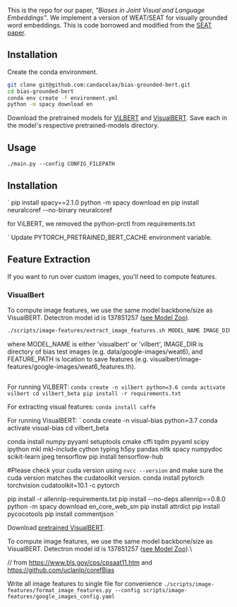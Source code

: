 This is the repo for our paper, *"Biases in Joint Visual and Language Embeddings"*. We implement a version of WEAT/SEAT for visually grounded word embeddings. This is code borrowed and modified from the [SEAT paper](https://github.com/W4ngatang/sent-bias).

## Installation
Create the conda environment.
```bash
git clone git@github.com:candacelax/bias-grounded-bert.git
cd bias-grounded-bert
conda env create -f environment.yml
python -m spacy download en
```


Download the pretrained models for [ViLBERT](https://drive.google.com/drive/folders/1Re0L75uazH3Qrep_aRgtaVelDEz4HV9c) and [VisualBERT](https://drive.google.com/file/d/1QvivVfRsRF518OQSQNaN7aFk6eQ43vP_/view). Save each in the model's respective pretrained-models directory.


## Usage
`./main.py --config CONFIG_FILEPATH`



## Installation
`
pip install spacy==2.1.0
python -m spacy download en
pip install neuralcoref --no-binary neuralcoref

for ViLBERT, we removed the python-prctl from requirements.txt

`
Update PYTORCH_PRETRAINED_BERT_CACHE environment variable.

## Feature Extraction
If you want to run over custom images, you'll need to compute features.
### VisualBert
To compute image features, we use the same model backbone/size as VisualBERT. Detectron model id is 137851257 ([see Model Zoo](https://github.com/facebookresearch/detectron2/blob/master/MODEL_ZOO.md)).

```bash
./scripts/image-features/extract_image_features.sh MODEL_NAME IMAGE_DIR FEATURE_PATH
```
where MODEL_NAME is either 'visualbert' or 'vilbert', IMAGE_DIR is directory of bias test images (e.g. data/google-images/weat6), and FEATURE_PATH is location to save features (e.g. visualbert/image-features/google-images/weat6_features.th).

## 
For running ViLBERT:
`
conda create -n vilbert python=3.6
conda activate vilbert
cd vilbert_beta
pip install -r requirements.txt
`

For extracting visual features:
`conda install caffe`


For running VisualBERT:
`
conda create -n visual-bias python=3.7
conda activate visual-bias
cd vilbert_beta

conda install numpy pyyaml setuptools cmake cffi tqdm pyyaml scipy ipython mkl mkl-include cython typing h5py pandas nltk spacy numpydoc scikit-learn jpeg tensorflow
pip install tensorflow-hub

#Please check your cuda version using `nvcc --version` and make sure the cuda version matches the cudatoolkit version.
conda install pytorch torchvision cudatoolkit=10.1 -c pytorch

pip install -r allennlp-requirements.txt
pip install --no-deps allennlp==0.8.0
python -m spacy download en_core_web_sm
pip install attrdict
pip install pycocotools
pip install commentjson
`

Download [pretrained VisualBERT](https://drive.google.com/file/d/1QvivVfRsRF518OQSQNaN7aFk6eQ43vP_/view).

To compute image features, we use the same model backbone/size as VisualBERT. Detectron model id is 137851257 ([see Model Zoo](https://github.com/facebookresearch/detectron2/blob/master/MODEL_ZOO.md)).\

// from https://www.bls.gov/cps/cpsaat11.htm and https://github.com/uclanlp/corefBias

Write all image features to single file for convenience
`./scripts/image-features/format_image_features.py --config scripts/image-features/google_images_config.yaml`

